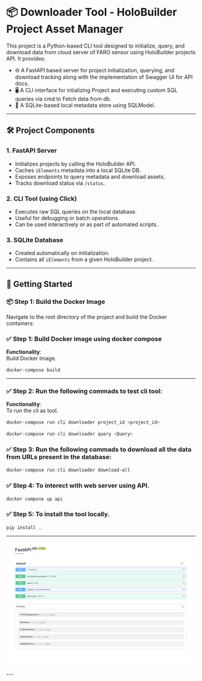 # 📦 Downloader Tool - HoloBuilder Project Asset Manager

This project is a Python-based CLI tool designed to initialize, query, and download data from cloud server of FARO sensor using HoloBuilder projects API. It provides:

- 🌐 A FastAPI based server for project initialization, querying, and download tracking along with the implementation of Swagger UI for API docs.
- 🖥️ A CLI interface for intializing Project and executing custom SQL queries via cmd to Fetch data from db.
- 🧠 A SQLite-based local metadata store using SQLModel. 

---

## 🛠 Project Components

### 1. FastAPI Server

- Initializes projects by calling the HoloBuilder API.
- Caches `iElements` metadata into a local SQLite DB.
- Exposes endpoints to query metadata and download assets.
- Tracks download status via `/status`.

### 2. CLI Tool (using Click)

- Executes raw SQL queries on the local database.
- Useful for debugging or batch operations.
- Can be used interactively or as part of automated scripts.

### 3. SQLite Database

- Created automatically on initialization.
- Contains all `iElements` from a given HoloBuilder project.

---

## 🚀 Getting Started

### 📦 Step 1: Build the Docker Image

Navigate to the root directory of the project and build the Docker containers:

### ✅ Step 1: Build Docker image using docker compose

**Functionality**:  
Build Docker Image.

```bash
docker-compose build
```
---
### ✅ Step 2: Run the following commads to test cli tool: 

**Functionality**:  
To run the cli as tool.

```bash
docker-compose run cli downloader project_id <project_id>
```

```bash
docker-compose run cli downloader query <Query>
```

### ✅ Step 3: Run the following commads to download all the data from URLs present in the database: 

```bash
docker-compose run cli downloader download-all
```

### ✅ Step 4: To interect with web server using API.

```bash
docker compose up api
```

### ✅ Step 5: To install the tool locally.

```bash
pip install .
```
---
<p align="center">
  <img src="utils/Swagger/Swagger_UI.png" alt="Workflow Preview" width="600"/>
</p>
---